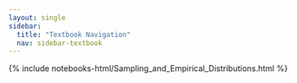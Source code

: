 ```yaml
---
layout: single
sidebar:
  title: "Textbook Navigation"
  nav: sidebar-textbook
---
```


{% include notebooks-html/Sampling_and_Empirical_Distributions.html %}
